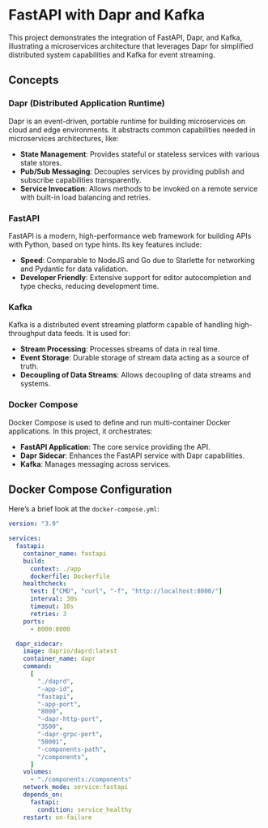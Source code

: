 # FastAPI with Dapr and Kafka

This project demonstrates the integration of FastAPI, Dapr, and Kafka, illustrating a microservices architecture that leverages Dapr for simplified distributed system capabilities and Kafka for event streaming.

## Concepts

### Dapr (Distributed Application Runtime)

Dapr is an event-driven, portable runtime for building microservices on cloud and edge environments. It abstracts common capabilities needed in microservices architectures, like:

- **State Management**: Provides stateful or stateless services with various state stores.
- **Pub/Sub Messaging**: Decouples services by providing publish and subscribe capabilities transparently.
- **Service Invocation**: Allows methods to be invoked on a remote service with built-in load balancing and retries.

### FastAPI

FastAPI is a modern, high-performance web framework for building APIs with Python, based on type hints. Its key features include:

- **Speed**: Comparable to NodeJS and Go due to Starlette for networking and Pydantic for data validation.
- **Developer Friendly**: Extensive support for editor autocompletion and type checks, reducing development time.

### Kafka

Kafka is a distributed event streaming platform capable of handling high-throughput data feeds. It is used for:

- **Stream Processing**: Processes streams of data in real time.
- **Event Storage**: Durable storage of stream data acting as a source of truth.
- **Decoupling of Data Streams**: Allows decoupling of data streams and systems.

### Docker Compose

Docker Compose is used to define and run multi-container Docker applications. In this project, it orchestrates:

- **FastAPI Application**: The core service providing the API.
- **Dapr Sidecar**: Enhances the FastAPI service with Dapr capabilities.
- **Kafka**: Manages messaging across services.

## Docker Compose Configuration

Here’s a brief look at the `docker-compose.yml`:

```yaml
version: "3.9"

services:
  fastapi:
    container_name: fastapi
    build:
      context: ./app
      dockerfile: Dockerfile
    healthcheck:
      test: ["CMD", "curl", "-f", "http://localhost:8000/"]
      interval: 30s
      timeout: 10s
      retries: 3
    ports:
      - 8000:8000

  dapr_sidecar:
    image: daprio/daprd:latest
    container_name: dapr
    command:
      [
        "./daprd",
        "-app-id",
        "fastapi",
        "-app-port",
        "8000",
        "-dapr-http-port",
        "3500",
        "-dapr-grpc-port",
        "50001",
        "-components-path",
        "/components",
      ]
    volumes:
      - "./components:/components"
    network_mode: service:fastapi
    depends_on:
      fastapi:
        condition: service_healthy
    restart: on-failure


    